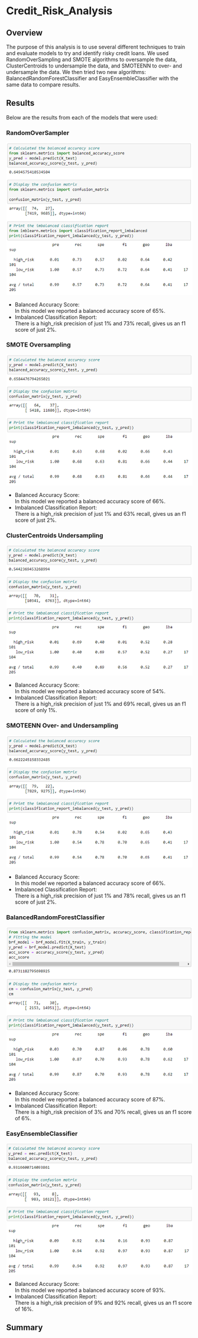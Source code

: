 # Credit_Risk_Analysis
## Overview
The purpose of this analysis is to use several different techniques to train and evaluate models to try and identify risky credit loans. We used RandomOverSampling and SMOTE algorithms to oversample the data, ClusterCentroids to undersample the data, and SMOTEENN to over- and undersample the data. We then tried two new algorithms: BalancedRandomForestClassifier and EasyEnsembleClassifier with the same data to compare results.
## Results
Below are the results from each of the models that were used:
### RandomOverSampler
![RandomOverSampler Reports](resources/RandomOverSampler.png)  
 - Balanced Accuracy Score:  
In this model we reported a balanced accuracy score of 65%.
 - Imbalanced Classification Report:  
There is a high_risk precision of just 1% and 73% recall, gives us an f1 score of just 2%.
### SMOTE Oversampling
![SMOTE Reports](resources/SMOTE.png)  
 - Balanced Accuracy Score:  
In this model we reported a balanced accuracy score of 66%.
 - Imbalanced Classification Report:  
There is a high_risk precision of just 1% and 63% recall, gives us an f1 score of just 2%.
### ClusterCentroids Undersampling
![ClusterCentroids Reports](resources/ClusterCentroids.png)  
 - Balanced Accuracy Score:  
In this model we reported a balanced accuracy score of 54%.
 - Imbalanced Classification Report:  
There is a high_risk precision of just 1% and 69% recall, gives us an f1 score of only 1%.
### SMOTEENN Over- and Undersampling
![SMOTEENN Reports](resources/SMOTEENN.png) 
 - Balanced Accuracy Score:  
In this model we reported a balanced accuracy score of 66%.
 - Imbalanced Classification Report:  
There is a high_risk precision of just 1% and 78% recall, gives us an f1 score of just 2%.
### BalancedRandomForestClassifier
![BalancedRandomForestClassifier Reports](resources/BalancedRandomForestClassifier.png) 
 - Balanced Accuracy Score:  
In this model we reported a balanced accuracy score of 87%.
 - Imbalanced Classification Report:  
There is a high_risk precision of 3% and 70% recall, gives us an f1 score of 6%.
### EasyEnsembleClassifier
![EasyEnsembleClassifier Reports](resources/EasyEnsembleClassifier.png) 
 - Balanced Accuracy Score:  
In this model we reported a balanced accuracy score of 93%.
 - Imbalanced Classification Report:  
There is a high_risk precision of 9% and 92% recall, gives us an f1 score of 16%.
## Summary

